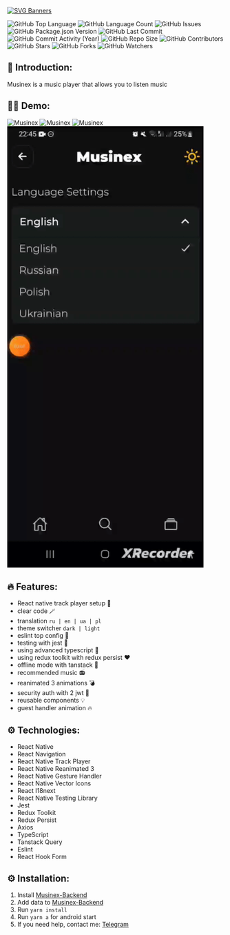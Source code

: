 [![SVG Banners](https://svg-banners.vercel.app/api?type=glitch&text1=Musinex🎧&width=600&height=200)](https://github.com/Akshay090/svg-banners)

<img alt="GitHub Top Language" src="https://img.shields.io/github/languages/top/Anton-Kravkenko/Musinex" />
<img alt="GitHub Language Count" src="https://img.shields.io/github/languages/count/Anton-Kravkenko/Musinex" />
<img alt="GitHub Issues" src="https://img.shields.io/github/issues/Anton-Kravkenko/Musinex" />
<img alt="GitHub Package.json Version" src="https://img.shields.io/github/package-json/v/Anton-Kravkenko/Musinex" /> 
<img alt="GitHub Last Commit" src="https://img.shields.io/github/last-commit/Anton-Kravkenko/Musinex" /> 
<img alt="GitHub Commit Activity (Year)" src="https://img.shields.io/github/commit-activity/y/Anton-Kravkenko/Musinex" />
<img alt="GitHub Repo Size" src="https://img.shields.io/github/repo-size/Anton-Kravkenko/Musinex" />
<img alt="GitHub Contributors" src="https://img.shields.io/github/contributors/Anton-Kravkenko/Musinex" />
<img alt="GitHub Stars" src="https://img.shields.io/github/stars/Anton-Kravkenko/Musinex?style=social" />
<img alt="GitHub Forks" src="https://img.shields.io/github/forks/Anton-Kravkenko/Musinex?style=social" />
<img alt="GitHub Watchers" src="https://img.shields.io/github/watchers/Anton-Kravkenko/Musinex?style=social" />

## 📌 Introduction:
Musinex is a music player that allows you to listen music

## 🧑‍💻 Demo:
![Musinex](./mainPage.gif)
![Musinex](./player.gif)
![Musinex](./search.gif)
![Musinex](./settings.gif)
## 🔥 Features:
- React native track player setup 🎸  
- clear code  🪄
- translation `ru | en | ua | pl`
- theme switcher `dark | light`
- eslint top config 🧹
- testing with jest 🧪
- using advanced typescript 🎉
- using redux toolkit with redux persist ❤️
- offline mode with tanstack 📴
- recommended music 📻
- reanimated 3 animations 💣
- security auth with 2 jwt 🔐
- reusable components 💡
- guest handler animation 🔥

## ⚙️ Technologies:
- React Native
- React Navigation
- React Native Track Player
- React Native Reanimated 3
- React Native Gesture Handler
- React Native Vector Icons
- React I18next
- React Native Testing Library
- Jest
- Redux Toolkit
- Redux Persist
- Axios
- TypeScript
- Tanstack Query
- Eslint
- React Hook Form

## ⚙️ Installation:
1. Install [Musinex-Backend](https://github.com/Anton-Kravkenko/Musinex-backend)
3. Add data to [Musinex-Backend](https://github.com/Anton-Kravkenko/Musinex-backend)
4. Run `yarn install`
5. Run `yarn a` for android start
6. If you need help, contact me: [Telegram](https://t.me/AntonKravcenco)



